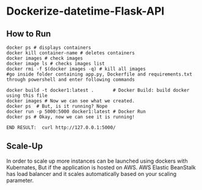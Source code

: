 # Dockerize-datetime-Flask-API

## How to Run

    docker ps # displays containers
    docker kill container-name # deletes containers
    docker images # check images
    docker image ls # checks images list
    docker rmi -f $(docker images -q) # kill all images
    #go inside folder containing app.py, Dockerfile and requirements.txt through powershell and enter following commands

    docker build -t docker1:latest .       # Docker Build: build docker using this file
    docker images # Now we can see what we created.
    docker ps  # But, is it running? Nope
    docker run -p 5000:5000 docker1:latest # Docker Run
    docker ps # Okay, now we can see it is running!

    END RESULT:  curl http://127.0.0.1:5000/

## Scale-Up
In order to scale up more instances can be launched using dockers with Kubernates, But if the application is hosted on AWS. AWS Elastic BeanStalk has load balancer and it scales automatically based on your scaling parameter.
